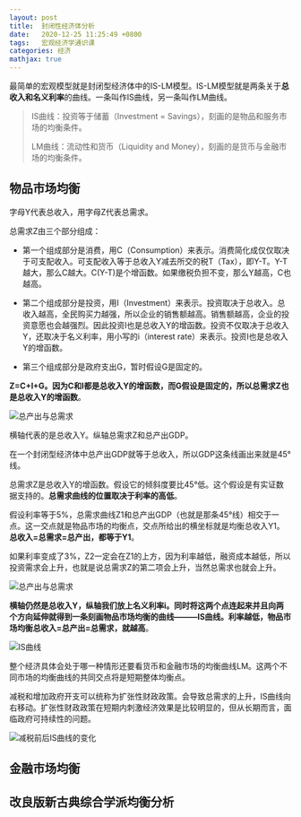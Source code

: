 ```yaml
---
layout: post
title:  封闭性经济体分析
date:   2020-12-25 11:25:49 +0800
tags:   宏观经济学通识课
categories: 经济
mathjax: true
---
```


最简单的宏观模型就是封闭型经济体中的IS-LM模型。IS-LM模型就是两条关于**总收入和名义利率**的曲线。一条叫作IS曲线，另一条叫作LM曲线。

>IS曲线：投资等于储蓄（Investment = Savings），刻画的是物品和服务市场的均衡条件。
>
>LM曲线：流动性和货币（Liquidity and Money），刻画的是货币与金融市场的均衡条件。

## 物品市场均衡

字母Y代表总收入，用字母Z代表总需求。

总需求Z由三个部分组成：

+ 第一个组成部分是消费，用C（Consumption）来表示。消费简化成仅仅取决于可支配收入。可支配收入等于总收入Y减去所交的税T（Tax），即Y-T。Y-T越大，那么C越大。C(Y-T)是个增函数。如果缴税负担不变，那么Y越高，C也越高。

+ 第二个组成部分是投资，用I（Investment）来表示。投资取决于总收入。总收入越高，全民购买力越强，所以企业的销售额越高。销售额越高，企业的投资意愿也会越强烈。因此投资I也是总收入Y的增函数。投资不仅取决于总收入Y，还取决于名义利率，用小写的i（interest rate）来表示。投资I也是总收入Y的增函数。

+ 第三个组成部分是政府支出G，暂时假设G是固定的。

**Z=C+I+G。因为C和I都是总收入Y的增函数，而G假设是固定的，所以总需求Z也是总收入Y的增函数**。

![总产出与总需求](https://github.com/zzyang/zzyang.github.io/blob/master/_posts/pic/10064.jpeg?raw=true)

横轴代表的是总收入Y。纵轴总需求Z和总产出GDP。

在一个封闭型经济体中总产出GDP就等于总收入，所以GDP这条线画出来就是45°线。

总需求Z是总收入Y的增函数。假设它的倾斜度要比45°低。这个假设是有实证数据支持的。**总需求曲线的位置取决于利率的高低**。

假设利率等于5%，总需求曲线Z1和总产出GDP（也就是那条45°线）相交于一点。这一交点就是物品市场的均衡点，交点所给出的横坐标就是均衡总收入Y1。**总收入=总需求=总产出，都等于Y1**。

如果利率变成了3%，Z2一定会在Z1的上方，因为利率越低，融资成本越低，所以投资需求会上升，也就是说总需求Z的第二项会上升，当然总需求也就会上升。

![总产出与总需求](https://github.com/zzyang/zzyang.github.io/blob/master/_posts/pic/10010.jpeg?raw=true)

**横轴仍然是总收入Y，纵轴我们放上名义利率i。同时将这两个点连起来并且向两个方向延伸就得到一条刻画物品市场均衡的曲线———IS曲线。利率越低，物品市场均衡总收入=总产出=总需求，就越高**。

![IS曲线](https://github.com/zzyang/zzyang.github.io/blob/master/_posts/pic/10085.jpeg?raw=true)

整个经济具体会处于哪一种情形还要看货币和金融市场的均衡曲线LM。这两个不同市场的均衡曲线的共同交点将是短期整体均衡点。

减税和增加政府开支可以统称为扩张性财政政策。会导致总需求的上升，IS曲线向右移动。扩张性财政政策在短期内刺激经济效果是比较明显的，但从长期而言，面临政府可持续性的问题。

![减税前后IS曲线的变化](https://github.com/zzyang/zzyang.github.io/blob/master/_posts/pic/10049.jpeg?raw=true)

## 金融市场均衡

 
## 改良版新古典综合学派均衡分析